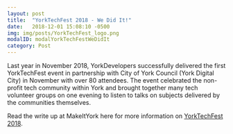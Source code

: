 ```yaml
---
layout: post
title:  "YorkTechFest 2018 - We Did It!"
date:   2018-12-01 15:08:10 -0500
img: img/posts/YorkTechFest_logo.png
modalID: modalYorkTechFestWeDidIt
category: Post
---
```

Last year in November 2018, YorkDevelopers successfully delivered the first YorkTechFest event in partnership with City of York Council (York Digital City) in November with over 80 attendees.  The event celebrated the non-profit tech community within York and brought together many tech volunteer groups on one evening to listen to talks on subjects delivered by the communities themselves.    

Read the write up at MakeItYork here for more information on [YorkTechFest 2018][yorktechfest2018-writeup]. 

[yorktechfest2018-writeup]: http://www.makeityork.com/news/york-tech-fest/